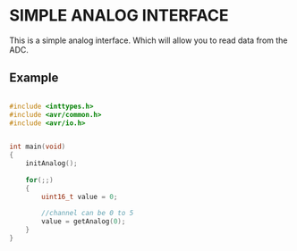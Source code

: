 # SIMPLE ANALOG INTERFACE

This is a simple analog interface. Which will allow you to read data from the ADC.

## Example

```c

#include <inttypes.h>
#include <avr/common.h>
#include <avr/io.h>


int main(void)
{
	initAnalog();
	
	for(;;)
	{
		uint16_t value = 0;
		
		//channel can be 0 to 5
		value = getAnalog(0);
	}
}
```
